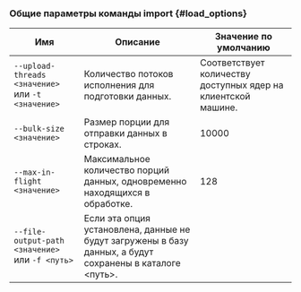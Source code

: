 ### Общие параметры команды import {#load_options}

Имя | Описание | Значение по умолчанию
---|---|---
`--upload-threads <значение>` или `-t <значение>` | Количество потоков исполнения для подготовки данных. | Cоответствует количеству доступных ядер на клиентской машине.
`--bulk-size <значение>` | Размер порции для отправки данных в строках. | 10000
`--max-in-flight <значение>` | Максимальное количество порций данных, одновременно находящихся в обработке. | 128
`--file-output-path <значение>` или `-f <путь>` | Если эта опция установлена, данные не будут загружены в базу данных, а будут сохранены в каталоге <путь>. |
